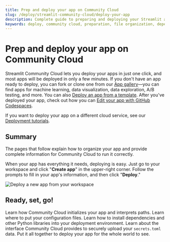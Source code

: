 ```yaml
---
title: Prep and deploy your app on Community Cloud
slug: /deploy/streamlit-community-cloud/deploy-your-app
description: Complete guide to preparing and deploying your Streamlit app on Community Cloud with file organization, dependencies, and secrets management.
keywords: deploy, community cloud, preparation, file organization, dependencies, secrets, deployment guide
---
```


# Prep and deploy your app on Community Cloud

Streamlit Community Cloud lets you deploy your apps in just one click, and most apps will be deployed in only a few minutes. If you don't have an app ready to deploy, you can fork or clone one from our <a href="https://streamlit.io/gallery" target="_blank">App gallery</a>&mdash;you can find apps for machine learning, data visualization, data exploration, A/B testing, and more. You can also [Deploy an app from a template](/deploy/streamlit-community-cloud/get-started/deploy-from-a-template). After you've deployed your app, check out how you can [Edit your app with GitHub Codespaces](/deploy/streamlit-community-cloud/manage-your-app/edit-your-app#edit-your-app-with-github-codespaces).

<Note>

If you want to deploy your app on a different cloud service, see our [Deployment tutorials](/deploy/tutorials).

</Note>

## Summary

The pages that follow explain how to organize your app and provide complete information for Community Cloud to run it correctly.

When your app has everything it needs, deploying is easy. Just go to your workspace and click "**Create app**" in the upper-right corner. Follow the prompts to fill in your app's information, and then click "**Deploy**."

![Deploy a new app from your workspace](/images/streamlit-community-cloud/deploy-empty-new-app.png)

## Ready, set, go!

<InlineCalloutContainer>
    <InlineCallout
        color="lightBlue-70"
        icon="description"
        bold="File organization."
        href="/deploy/streamlit-community-cloud/deploy-your-app/file-organization"
    >Learn how Community Cloud initializes your app and interprets paths. Learn where to put your configuration files.</InlineCallout>
    <InlineCallout
        color="lightBlue-70"
        icon="build_circle"
        bold="App dependencies."
        href="/deploy/streamlit-community-cloud/deploy-your-app/app-dependencies"
    >Learn how to install dependencies and other Python libraries into your deployment environment.</InlineCallout>
    <InlineCallout
        color="lightBlue-70"
        icon="password"
        bold="Secrets management."
        href="/deploy/streamlit-community-cloud/deploy-your-app/secrets-management"
    >Learn about the interface Community Cloud provides to securely upload your <code>secrets.toml</code> data.</InlineCallout>
    <InlineCallout
        color="lightBlue-70"
        icon="flight_takeoff"
        bold="Deploy your app"
        href="/deploy/streamlit-community-cloud/deploy-your-app/deploy"
    >Put it all together to deploy your app for the whole world to see.</InlineCallout>
</InlineCalloutContainer>
